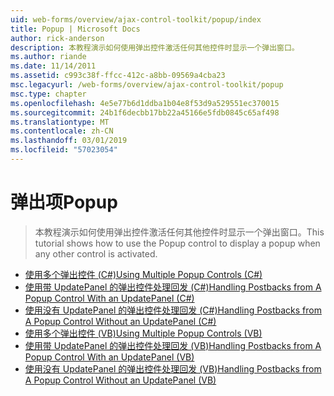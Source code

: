```yaml
---
uid: web-forms/overview/ajax-control-toolkit/popup/index
title: Popup | Microsoft Docs
author: rick-anderson
description: 本教程演示如何使用弹出控件激活任何其他控件时显示一个弹出窗口。
ms.author: riande
ms.date: 11/14/2011
ms.assetid: c993c38f-ffcc-412c-a8bb-09569a4cba23
msc.legacyurl: /web-forms/overview/ajax-control-toolkit/popup
msc.type: chapter
ms.openlocfilehash: 4e5e77b6d1ddba1b04e8f53d9a529551ec370015
ms.sourcegitcommit: 24b1f6decbb17bb22a45166e5fdb0845c65af498
ms.translationtype: MT
ms.contentlocale: zh-CN
ms.lasthandoff: 03/01/2019
ms.locfileid: "57023054"
---
```

<a name="popup"></a><span data-ttu-id="b5e06-103">弹出项</span><span class="sxs-lookup"><span data-stu-id="b5e06-103">Popup</span></span>
====================
> <span data-ttu-id="b5e06-104">本教程演示如何使用弹出控件激活任何其他控件时显示一个弹出窗口。</span><span class="sxs-lookup"><span data-stu-id="b5e06-104">This tutorial shows how to use the Popup control to display a popup when any other control is activated.</span></span>


- [<span data-ttu-id="b5e06-105">使用多个弹出控件 (C#)</span><span class="sxs-lookup"><span data-stu-id="b5e06-105">Using Multiple Popup Controls (C#)</span></span>](using-multiple-popup-controls-cs.md)
- [<span data-ttu-id="b5e06-106">使用带 UpdatePanel 的弹出控件处理回发 (C#)</span><span class="sxs-lookup"><span data-stu-id="b5e06-106">Handling Postbacks from A Popup Control With an UpdatePanel (C#)</span></span>](handling-postbacks-from-a-popup-control-with-an-updatepanel-cs.md)
- [<span data-ttu-id="b5e06-107">使用没有 UpdatePanel 的弹出控件处理回发 (C#)</span><span class="sxs-lookup"><span data-stu-id="b5e06-107">Handling Postbacks from A Popup Control Without an UpdatePanel (C#)</span></span>](handling-postbacks-from-a-popup-control-without-an-updatepanel-cs.md)
- [<span data-ttu-id="b5e06-108">使用多个弹出控件 (VB)</span><span class="sxs-lookup"><span data-stu-id="b5e06-108">Using Multiple Popup Controls (VB)</span></span>](using-multiple-popup-controls-vb.md)
- [<span data-ttu-id="b5e06-109">使用带 UpdatePanel 的弹出控件处理回发 (VB)</span><span class="sxs-lookup"><span data-stu-id="b5e06-109">Handling Postbacks from A Popup Control With an UpdatePanel (VB)</span></span>](handling-postbacks-from-a-popup-control-with-an-updatepanel-vb.md)
- [<span data-ttu-id="b5e06-110">使用没有 UpdatePanel 的弹出控件处理回发 (VB)</span><span class="sxs-lookup"><span data-stu-id="b5e06-110">Handling Postbacks from A Popup Control Without an UpdatePanel (VB)</span></span>](handling-postbacks-from-a-popup-control-without-an-updatepanel-vb.md)
